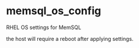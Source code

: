 # memsql_os_config
RHEL OS settings for MemSQL

the host will require a reboot after applying settings.
